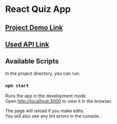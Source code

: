 # React Quiz App

## **[Project Demo Link](https://react-75413.web.app/)**

## **[Used API Link](https://opentdb.com/api_config.php)**

## Available Scripts

In the project directory, you can run:

### `npm start`

Runs the app in the development mode.\
Open [http://localhost:3000](http://localhost:3000) to view it in the browser.

The page will reload if you make edits.\
You will also see any lint errors in the console.
